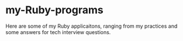 # my-Ruby-programs
Here are some of my Ruby applicaitons, ranging from my practices and some answers for tech interview questions.
